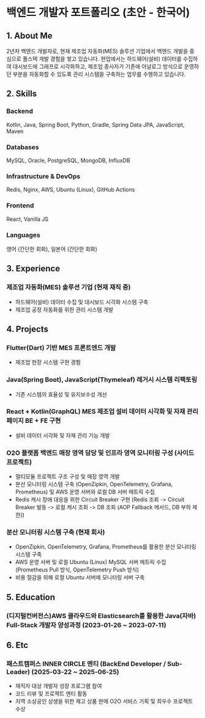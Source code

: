 # 백엔드 개발자 포트폴리오 (초안 - 한국어)

## 1. About Me

2년차 백엔드 개발자로, 현재 제조업 자동화(MES) 솔루션 기업에서 백엔드 개발을 중심으로 풀스택 개발 경험을 쌓고 있습니다. 현업에서는 하드웨어(설비) 데이터를 수집하여 대시보드에 그래프로 시각화하고, 제조업 종사자가 기존에 아날로그 방식으로 운영하던 부분을 자동화할 수 있도록 관리 시스템을 구축하는 업무를 수행하고 있습니다.

## 2. Skills

### Backend
Kotlin, Java, Spring Boot, Python, Gradle, Spring Data JPA, JavaScript, Maven

### Databases
MySQL, Oracle, PostgreSQL, MongoDB, InfluxDB

### Infrastructure & DevOps
Redis, Nginx, AWS, Ubuntu (Linux), GitHub Actions

### Frontend
React, Vanilla JS

### Languages
영어 (간단한 회화), 일본어 (간단한 회화)

## 3. Experience

### 제조업 자동화(MES) 솔루션 기업 (현재 재직 중)
- 하드웨어(설비) 데이터 수집 및 대시보드 시각화 시스템 구축
- 제조업 공정 자동화를 위한 관리 시스템 개발

## 4. Projects

### Flutter(Dart) 기반 MES 프론트엔드 개발
- 제조업 현장 시스템 구현 경험

### Java(Spring Boot), JavaScript(Thymeleaf) 레거시 시스템 리팩토링
- 기존 시스템의 효율성 및 유지보수성 개선

### React + Kotlin(GraphQL) MES 제조업 설비 데이터 시각화 및 자재 관리 페이지 BE + FE 구현
- 설비 데이터 시각화 및 자재 관리 기능 개발

### O2O 플랫폼 백엔드 매장 영역 담당 및 인프라 영역 모니터링 구성 (사이드 프로젝트)
- 멀티모듈 프로젝트 구조 구성 및 매장 영역 개발
- 분산 모니터링 시스템 구축 (OpenZipkin, OpenTelemetry, Grafana, Prometheus) 및 AWS 운영 서버와 로컬 DB 서버 메트릭 수집
- Redis 캐시 장애 대응을 위한 Circuit Breaker 구현 (Redis 조회 -> Circuit Breaker 발동 -> 로컬 캐시 조회 -> DB 조회 (AOP Fallback 메서드, DB 부하 제한))

### 분산 모니터링 시스템 구축 (현재 회사)
- OpenZipkin, OpenTelemetry, Grafana, Prometheus를 활용한 분산 모니터링 시스템 구축
- AWS 운영 서버 및 로컬 Ubuntu (Linux) MySQL 서버 메트릭 수집 (Prometheus Pull 방식, OpenTelemetry Push 방식)
- 비용 절감을 위해 로컬 Ubuntu 서버에 모니터링 서버 구축

## 5. Education

### (디지털컨버전스)AWS 클라우드와 Elasticsearch를 활용한 Java(자바) Full-Stack 개발자 양성과정 (2023-01-26 ~ 2023-07-11)

## 6. Etc

### 패스트캠퍼스 INNER CIRCLE 멘티 (BackEnd Developer / Sub-Leader) (2025-03-22 ~ 2025-06-25)
- 재직자 대상 개발자 성장 프로그램 참여
- 코드 리뷰 및 프로젝트 멘티 활동
- 지역 소상공인 상생을 위한 재고 상품 판매 O2O 서비스 기획 및 최우수 프로젝트 수상